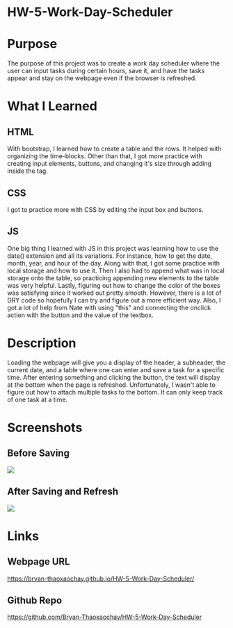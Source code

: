 # HW-5-Work-Day-Scheduler

# Purpose

The purpose of this project was to create a work day scheduler where the user can input tasks during certain hours, save it, and have the tasks appear and stay on the webpage even if the browser is refreshed.

# What I Learned

## HTML

With bootstrap, I learned how to create a table and the rows. It helped with organizing the time-blocks. Other than that, I got more practice with creating input elements, buttons, and changing it's size through adding inside the tag.

## CSS

I got to practice more with CSS by editing the input box and buttons.

## JS

One big thing I learned with JS in this project was learning how to use the date() extension and all its variations. For instance, how to get the date, month, year, and hour of the day. Along with that, I got some practice with local storage and how to use it. Then I also had to append what was in local storage onto the table, so practicing appending new elements to the table was very helpful. Lastly, figuring out how to change the color of the boxes was satisfying since it worked out pretty smooth. However, there is a lot of DRY code so hopefully I can try and figure out a more efficient way. Also, I got a lot of help from Nate with using "this" and connecting the onclick action with the button and the value of the textbox.

# Description

Loading the webpage will give you a display of the header, a subheader, the current date, and a table where one can enter and save a task for a specific time. After entering something and clicking the button, the text will display at the bottom when the page is refreshed. Unfortunately, I wasn't able to figure out how to attach multiple tasks to the bottom. It can only keep track of one task at a time.

# Screenshots

## Before Saving

![](HW-5-Work-Day-Scheduler/Images/HW-5-Work-Day-Scheduler-Before-Saving.png)

## After Saving and Refresh

![](HW-5-Work-Day-Scheduler/Images/HW-5-Work-Day-Scheduler-After-Refresh.png)

# Links

## Webpage URL

https://bryan-thaoxaochay.github.io/HW-5-Work-Day-Scheduler/ 

## Github Repo

https://github.com/Bryan-Thaoxaochay/HW-5-Work-Day-Scheduler 
